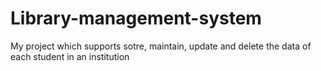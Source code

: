 # Library-management-system
My project which supports sotre, maintain, update and delete the data of each student in an institution
